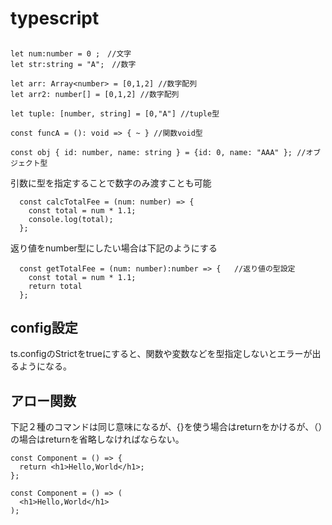 # typescript

## 

```
let num:number = 0 ;　//文字
let str:string = "A";　//数字

let arr: Array<number> = [0,1,2] //数字配列
let arr2: number[] = [0,1,2] //数字配列

let tuple: [number, string] = [0,"A"] //tuple型

const funcA = (): void => { ~ } //関数void型

const obj { id: number, name: string } = {id: 0, name: "AAA" }; //オブジェクト型

```

引数に型を指定することで数字のみ渡すことも可能
```
  const calcTotalFee = (num: number) => {
    const total = num * 1.1;
    console.log(total);
  };
```
返り値をnumber型にしたい場合は下記のようにする
```
  const getTotalFee = (num: number):number => {   //返り値の型設定
    const total = num * 1.1;
    return total
  };
```

## config設定
ts.configのStrictをtrueにすると、関数や変数などを型指定しないとエラーが出るようになる。

## アロー関数

下記２種のコマンドは同じ意味になるが、{}を使う場合はreturnをかけるが、（）の場合はreturnを省略しなければならない。
```
const Component = () => {
  return <h1>Hello,World</h1>;
};

const Component = () => (
  <h1>Hello,World</h1>
);
```

